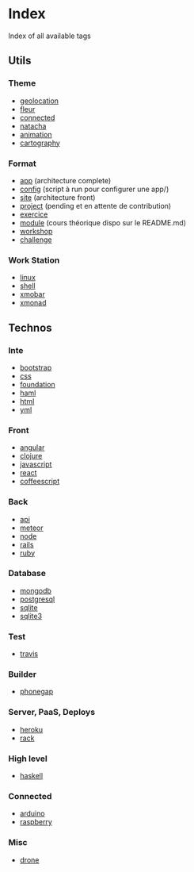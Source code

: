 # Index
Index of all available tags

## Utils

### Theme

+ [geolocation](https://github.com/search?q=org%3Asimplonco+geolocation)
+ [fleur](https://github.com/search?q=org%3Asimplonco+fleur)
+ [connected](https://github.com/search?q=org%3Asimplonco+connected)
+ [natacha](https://github.com/search?q=org%3Asimplonco+natacha)
+ [animation](https://github.com/search?q=org%3Asimplonco+animation)
+ [cartography](https://github.com/search?q=org%3Asimplonco+cartography)

### Format

+ [app](https://github.com/search?q=org%3Asimplonco+app) (architecture complete)
+ [config](https://github.com/search?q=org%3Asimplonco+config) (script à run pour configurer une app/)
+ [site](https://github.com/search?q=org%3Asimplonco+site) (architecture front)
+ [project](https://github.com/search?q=org%3Asimplonco+project) (pending et en attente de contribution)
+ [exercice](https://github.com/search?q=org%3Asimplonco+exercice)
+ [module](https://github.com/search?q=org%3Asimplonco+module) (cours théorique dispo sur le README.md)
+ [workshop](https://github.com/search?q=org%3Asimplonco+workshop)
+ [challenge](https://github.com/search?q=org%3Asimplonco+challenge)

### Work Station

+ [linux](https://github.com/search?q=org%3Asimplonco+linux)
+ [shell](https://github.com/search?q=org%3Asimplonco+shell)
+ [xmobar](https://github.com/search?q=org%3Asimplonco+xmobar)
+ [xmonad](https://github.com/search?q=org%3Asimplonco+xmonad)

## Technos

### Inte

+ [bootstrap](https://github.com/search?q=org%3Asimplonco+bootstrap)
+ [css](https://github.com/search?q=org%3Asimplonco+css)
+ [foundation](https://github.com/search?q=org%3Asimplonco+foundation)
+ [haml](https://github.com/search?q=org%3Asimplonco+haml)
+ [html](https://github.com/search?q=org%3Asimplonco+html)
+ [yml](https://github.com/search?q=org%3Asimplonco+yml)

### Front

+ [angular](https://github.com/search?q=org%3Asimplonco+angular)
+ [clojure](https://github.com/search?q=org%3Asimplonco+clojure)
+ [javascript](https://github.com/search?q=org%3Asimplonco+javascript)
+ [react](https://github.com/search?q=org%3Asimplonco+react)
+ [coffeescript](https://github.com/search?q=org%3Asimplonco+coffee)

### Back

+ [api](https://github.com/search?q=org%3Asimplonco+api)
+ [meteor](https://github.com/search?q=org%3Asimplonco+meteor)
+ [node](https://github.com/search?q=org%3Asimplonco+node)
+ [rails](https://github.com/search?q=org%3Asimplonco+rails)
+ [ruby](https://github.com/search?q=org%3Asimplonco+ruby)

### Database

+ [mongodb](https://github.com/search?q=org%3Asimplonco+mongodb)
+ [postgresql](https://github.com/search?q=org%3Asimplonco+postgresql)
+ [sqlite](https://github.com/search?q=org%3Asimplonco+sqlite)
+ [sqlite3](https://github.com/search?q=org%3Asimplonco+sqlite3)

### Test

+ [travis](https://github.com/search?q=org%3Asimplonco+travis)

### Builder

+ [phonegap](https://github.com/search?q=org%3Asimplonco+phonegap)

### Server, PaaS, Deploys

+ [heroku](https://github.com/search?q=org%3Asimplonco+heroku)
+ [rack](https://github.com/search?q=org%3Asimplonco+rack)

### High level

+ [haskell](https://github.com/search?q=org%3Asimplonco+haskell)

### Connected

+ [arduino](https://github.com/search?q=org%3Asimplonco+arduino)
+ [raspberry](https://github.com/search?q=org%3Asimplonco+raspberry)

### Misc

+ [drone](https://github.com/search?q=org%3Asimplonco+drone)

